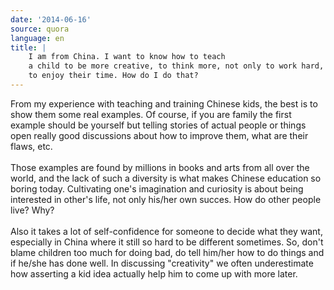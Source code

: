 ```yaml
---
date: '2014-06-16'
source: quora
language: en
title: |
    I am from China. I want to know how to teach
    a child to be more creative, to think more, not only to work hard, but
    to enjoy their time. How do I do that?
---
```


From my experience with teaching and training Chinese kids, the best is
to show them some real examples. Of course, if you are family the first
example should be yourself but telling stories of actual people or
things open really good discussions about how to improve them, what are
their flaws, etc.\
\
Those examples are found by millions in books and arts from all over the
world, and the lack of such a diversity is what makes Chinese education
so boring today. Cultivating one\'s imagination and curiosity is about
being interested in other\'s life, not only his/her own succes. How do
other people live? Why?\
\
Also it takes a lot of self-confidence for someone to decide what they
want, especially in China where it still so hard to be different
sometimes. So, don\'t blame children too much for doing bad, do tell
him/her how to do things and if he/she has done well. In discussing
\"creativity\" we often underestimate how asserting a kid idea actually
help him to come up with more later.
